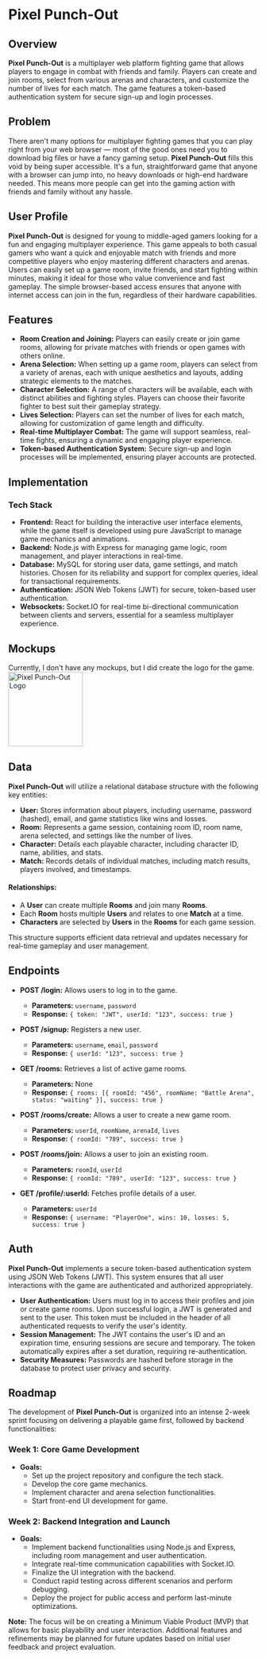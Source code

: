 # Pixel Punch-Out


## Overview

**Pixel Punch-Out** is a multiplayer web platform fighting game that allows players to engage in combat with friends and family. Players can create and join rooms, select from various arenas and characters, and customize the number of lives for each match. The game features a token-based authentication system for secure sign-up and login processes.


## Problem

There aren't many options for multiplayer fighting games that you can play right from your web browser — most of the good ones need you to download big files or have a fancy gaming setup. **Pixel Punch-Out** fills this void by being super accessible. It's a fun, straightforward game that anyone with a browser can jump into, no heavy downloads or high-end hardware needed. This means more people can get into the gaming action with friends and family without any hassle.


## User Profile

**Pixel Punch-Out** is designed for young to middle-aged gamers looking for a fun and engaging multiplayer experience. This game appeals to both casual gamers who want a quick and enjoyable match with friends and more competitive players who enjoy mastering different characters and arenas. Users can easily set up a game room, invite friends, and start fighting within minutes, making it ideal for those who value convenience and fast gameplay. The simple browser-based access ensures that anyone with internet access can join in the fun, regardless of their hardware capabilities.


## Features

- **Room Creation and Joining:** Players can easily create or join game rooms, allowing for private matches with friends or open games with others online.
- **Arena Selection:** When setting up a game room, players can select from a variety of arenas, each with unique aesthetics and layouts, adding strategic elements to the matches.
- **Character Selection:** A range of characters will be available, each with distinct abilities and fighting styles. Players can choose their favorite fighter to best suit their gameplay strategy.
- **Lives Selection:** Players can set the number of lives for each match, allowing for customization of game length and difficulty.
- **Real-time Multiplayer Combat:** The game will support seamless, real-time fights, ensuring a dynamic and engaging player experience.
- **Token-based Authentication System:** Secure sign-up and login processes will be implemented, ensuring player accounts are protected.

## Implementation

### Tech Stack

- **Frontend:** React for building the interactive user interface elements, while the game itself is developed using pure JavaScript to manage game mechanics and animations.
- **Backend:** Node.js with Express for managing game logic, room management, and player interactions in real-time.
- **Database:** MySQL for storing user data, game settings, and match histories. Chosen for its reliability and support for complex queries, ideal for transactional requirements.
- **Authentication:** JSON Web Tokens (JWT) for secure, token-based user authentication.
- **Websockets:** Socket.IO for real-time bi-directional communication between clients and servers, essential for a seamless multiplayer experience.

## Mockups

Currently, I don't have any mockups, but I did create the logo for the game.
<br />
<img src="" width="150" height="150" alt="Pixel Punch-Out Logo">

## Data

**Pixel Punch-Out** will utilize a relational database structure with the following key entities:

- **User:** Stores information about players, including username, password (hashed), email, and game statistics like wins and losses.
- **Room:** Represents a game session, containing room ID, room name, arena selected, and settings like the number of lives.
- **Character:** Details each playable character, including character ID, name, abilities, and stats.
- **Match:** Records details of individual matches, including match results, players involved, and timestamps.

#### Relationships:
- A **User** can create multiple **Rooms** and join many **Rooms**.
- Each **Room** hosts multiple **Users** and relates to one **Match** at a time.
- **Characters** are selected by **Users** in the **Rooms** for each game session.

This structure supports efficient data retrieval and updates necessary for real-time gameplay and user management.


## Endpoints

- **POST /login:** Allows users to log in to the game.
    - **Parameters:** `username`, `password`
    - **Response:** `{ token: "JWT", userId: "123", success: true }`

- **POST /signup:** Registers a new user.
    - **Parameters:** `username`, `email`, `password`
    - **Response:** `{ userId: "123", success: true }`

- **GET /rooms:** Retrieves a list of active game rooms.
    - **Parameters:** None
    - **Response:** `{ rooms: [{ roomId: "456", roomName: "Battle Arena", status: "waiting" }], success: true }`

- **POST /rooms/create:** Allows a user to create a new game room.
    - **Parameters:** `userId`, `roomName`, `arenaId`, `lives`
    - **Response:** `{ roomId: "789", success: true }`

- **POST /rooms/join:** Allows a user to join an existing room.
    - **Parameters:** `roomId`, `userId`
    - **Response:** `{ roomId: "789", userId: "123", success: true }`

- **GET /profile/:userId:** Fetches profile details of a user.
    - **Parameters:** `userId`
    - **Response:** `{ username: "PlayerOne", wins: 10, losses: 5, success: true }`


## Auth

**Pixel Punch-Out** implements a secure token-based authentication system using JSON Web Tokens (JWT). This system ensures that all user interactions with the game are authenticated and authorized appropriately.

- **User Authentication:** Users must log in to access their profiles and join or create game rooms. Upon successful login, a JWT is generated and sent to the user. This token must be included in the header of all authenticated requests to verify the user's identity.
- **Session Management:** The JWT contains the user's ID and an expiration time, ensuring sessions are secure and temporary. The token automatically expires after a set duration, requiring re-authentication.
- **Security Measures:** Passwords are hashed before storage in the database to protect user privacy and security.


## Roadmap

The development of **Pixel Punch-Out** is organized into an intense 2-week sprint focusing on delivering a playable game first, followed by backend functionalities:


### Week 1: Core Game Development
- **Goals:**
    - Set up the project repository and configure the tech stack.
    - Develop the core game mechanics.
    - Implement character and arena selection functionalities.
    - Start front-end UI development for game.

### Week 2: Backend Integration and Launch
- **Goals:**
    - Implement backend functionalities using Node.js and Express, including room management and user authentication.
    - Integrate real-time communication capabilities with Socket.IO.
    - Finalize the UI integration with the backend.
    - Conduct rapid testing across different scenarios and perform debugging.
    - Deploy the project for public access and perform last-minute optimizations.


**Note:** The focus will be on creating a Minimum Viable Product (MVP) that allows for basic playability and user interaction. Additional features and refinements may be planned for future updates based on initial user feedback and project evaluation.
